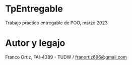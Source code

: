 # TpEntregable
Trabajo práctico entregable de POO, marzo 2023
# Autor y legajo
Franco Ortiz, FAI-4389 - TUDW / franortiz696@gmail.com
